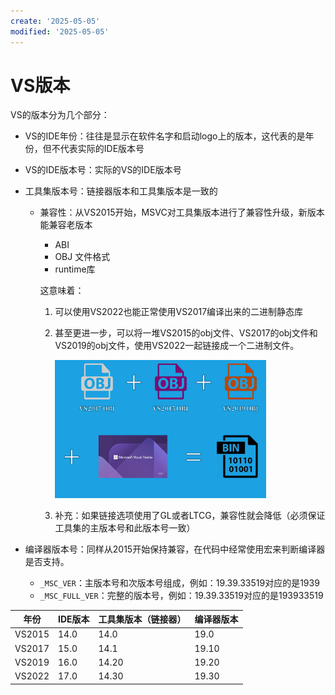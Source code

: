 ```yaml
---
create: '2025-05-05'
modified: '2025-05-05'
---
```


# VS版本

VS的版本分为几个部分：

* VS的IDE年份：往往是显示在软件名字和启动logo上的版本，这代表的是年份，但不代表实际的IDE版本号

* VS的IDE版本号：实际的VS的IDE版本号

* 工具集版本号：链接器版本和工具集版本是一致的

    * 兼容性：从VS2015开始，MSVC对工具集版本进行了兼容性升级，新版本能兼容老版本

        * ABI
        * OBJ 文件格式
        * runtime库

        这意味着：

        1. 可以使用VS2022也能正常使用VS2017编译出来的二进制静态库

        2. 甚至更进一步，可以将一堆VS2015的obj文件、VS2017的obj文件和VS2019的obj文件，使用VS2022一起链接成一个二进制文件。

            <img src="./assets/image-20250505164048377.png" alt="image-20250505164048377" style="zoom:33%;" />

        3. 补充：如果链接选项使用了GL或者LTCG，兼容性就会降低（必须保证工具集的主版本号和此版本号一致）

* 编译器版本号：同样从2015开始保持兼容，在代码中经常使用宏来判断编译器是否支持。

    * `_MSC_VER`：主版本号和次版本号组成，例如：19.39.33519对应的是1939
    * `_MSC_FULL_VER`：完整的版本号，例如：19.39.33519对应的是193933519

| 年份   | IDE版本 | 工具集版本（链接器） | 编译器版本 |
| ------ | ------- | -------------------- | ---------- |
| VS2015 | 14.0    | 14.0                 | 19.0       |
| VS2017 | 15.0    | 14.1                 | 19.10      |
| VS2019 | 16.0    | 14.20                | 19.20      |
| VS2022 | 17.0    | 14.30                | 19.30      |